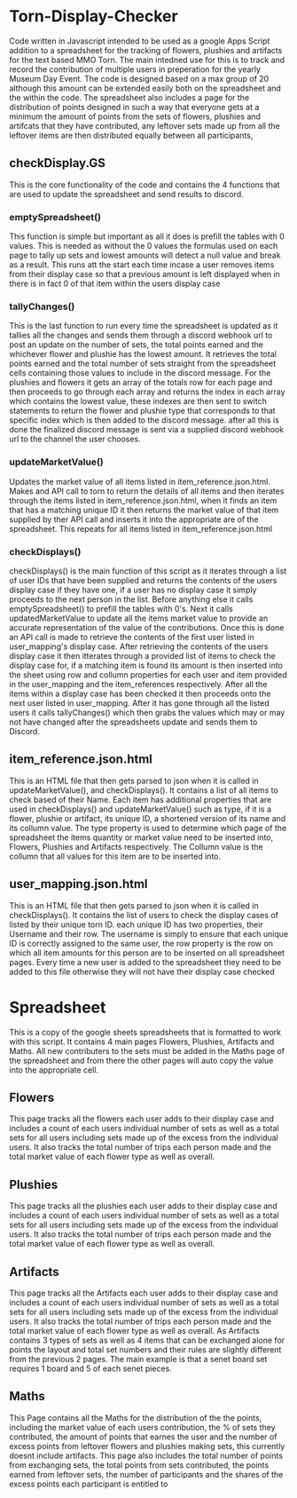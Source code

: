 # Torn-Display-Checker
Code written in Javascript intended to be used as a google Apps Script addition to a spreadsheet for the tracking of flowers, plushies and artifacts for the text based MMO Torn. The main intedned use for this is to track and record the contribution of multiple users in preperation for the yearly Museum Day Event. The code is designed based on a max group of 20 although this amount can be extended easily both on the spreadsheet and the within the code. The spreadsheet also includes a page for the distribution of points designed in such a way that everyone gets at a minimum the amount of points from the sets of flowers, plushies and artifcats that they have contributed, any leftover sets made up from all the leftover items are then distributed equally between all participants,

## checkDisplay.GS
This is the core functionality of the code and contains the 4 functions that are used to update the spreadsheet and send results to discord.

### emptySpreadsheet()
This function is simple but important as all it does is prefill the tables with 0 values. This is needed as without the 0 values the formulas used on each page to tally up sets and lowest amounts will detect a null value and break as a result. This runs att the start each time incase a user removes items from their display case so that a previous amount is left displayed when in there is in fact 0 of that item within the users display case

### tallyChanges()
This is the last function to run every time the spreadsheet is updated as it tallies all the changes and sends them through a discord webhook url to post an update on the number of sets, the total points earned and the whichever flower and plushie has the lowest amount. It retrieves the total points earned and the total number of sets straight from the spreadsheet cells containing those values to include in the discord message. For the plushies and flowers it gets an array of the totals row for each page and then proceeds to go through each array and returns the index in each array which contains the lowest value, these indexes are then sent to switch statements to return the flower and plushie type that corresponds to that specific index which is then added to the discord message. after all this is done the finalized discord message is sent via a supplied discord webhook url to the channel the user chooses.

### updateMarketValue()
Updates the market value of all items listed in item_reference.json.html. Makes and API call to torn to return the details of all items and then iterates through the items listed in item_reference.json.html, when it finds an item that has a matching unique ID it then returns the market value of that item supplied by ther API call and inserts it into the appropriate are of the spreadsheet. This repeats for all items listed in item_reference.json.html

### checkDisplays()
checkDisplays() is the main function of this script as it iterates through a list of user IDs that have been supplied and returns the contents of the users display case if they have one, if a user has no display case it simply proceeds to the next person in the list. Before anything else it calls emptySpreadsheet() to prefill the tables with 0's. Next it calls updatedMarketValue to update all the items market value to provide an accurate representation of the value of the contributions. Once this is done an API call is made to retrieve the contents of the first user listed in user_mapping's display case. After retrieving the contents of the users display case it then itterates through a provided list of items to check the display case for, if a matching item is found its amount is then inserted into the sheet using row and collumn properties for each user and item provided in the user_mapping and the item_references respectively. After all the items within a display case has been checked it then proceeds onto the next user listed in user_mapping. After it has gone through all the listed users it calls tallyChanges() which then grabs the values which may or may not have changed after the spreadsheets update and sends them to Discord.

## item_reference.json.html
This is an HTML file that then gets parsed to json when it is called in updateMarketValue(), and checkDisplays(). It contains a list of all items to check based of their Name. Each item has additional properties that are used in checkDisplays() and updateMarketValue() such as type, if it is a flower, plushie or artifact, its unique ID, a shortened version of its name and its collumn value. The type property is used to determine which page of the spreadsheet the items quantity or market value need to be inserted into, Flowers, Plushies and Artifacts respectively. The Collumn value is the collumn that all values for this item are to be inserted into.

## user_mapping.json.html
This is an HTML file that then gets parsed to json when it is called in checkDisplays(). It contains the list of users to check the display cases of listed by their unique torn ID. each unique ID has two properties, their Username and their row. The username is simply to ensure that each unique ID is correctly assigned to the same user, the row property is the row on which all item amounts for this person are to be inserted on all spreadsheet pages. Every time a new user is added to the spreadsheet they need to be added to this file otherwise they will not have their display case checked

# Spreadsheet
This is a copy of the google sheets spreadsheets that is formatted to work with this script. It contains 4 main pages Flowers, Plushies, Artifacts and Maths. All new contributers to the sets must be added in the Maths page of the spreadsheet and from there the other pages will auto copy the value into the appropriate cell.

## Flowers
This page tracks all the flowers each user adds to their display case and includes a count of each users individual number of sets as well as a total sets for all users including sets made up of the excess from the individual users. It also tracks the total number of trips each person made and the total market value of each flower type as well as overall.

## Plushies
This page tracks all the plushies each user adds to their display case and includes a count of each users individual number of sets as well as a total sets for all users including sets made up of the excess from the individual users. It also tracks the total number of trips each person made and the total market value of each flower type as well as overall.

## Artifacts
This page tracks all the Artifacts each user adds to their display case and includes a count of each users individual number of sets as well as a total sets for all users including sets made up of the excess from the individual users. It also tracks the total number of trips each person made and the total market value of each flower type as well as overall. As Artifacts contains 3 types of sets as well as 4 items that can be exchanged alone for points the layout and total set numbers and their rules are slightly different from the previous 2 pages. The main example is that a senet board set requires 1 board and 5 of each senet pieces.

## Maths
This Page contains all the Maths for the distribution of the the points, including the market value of each users contribution, the % of sets they contributed, the amount of points that earnes the user and the number of excess points from leftover flowers and plushies making sets, this currently doesnt include artifacts. This page also includes the total number of points from exchanging sets, the total points from sets contributed, the points earned from leftover sets, the number of participants and the shares of the excess points each participant is entitled to

